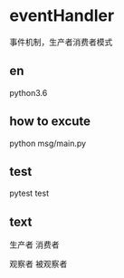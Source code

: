 # eventHandler
事件机制，生产者消费者模式

## en
python3.6

## how to excute
python msg/main.py

## test
pytest test


## text
生产者
消费者

观察者
被观察者